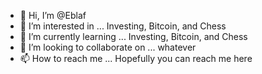 - 👋 Hi, I’m @Eblaf
- 👀 I’m interested in ... Investing, Bitcoin, and Chess
- 🌱 I’m currently learning ... Investing, Bitcoin, and Chess
- 💞️ I’m looking to collaborate on ... whatever
- 📫 How to reach me ... Hopefully you can reach me here

<!---
Eblaf/Eblaf is a ✨ special ✨ repository because its `README.md` (this file) appears on your GitHub profile.
You can click the Preview link to take a look at your changes.
--->

